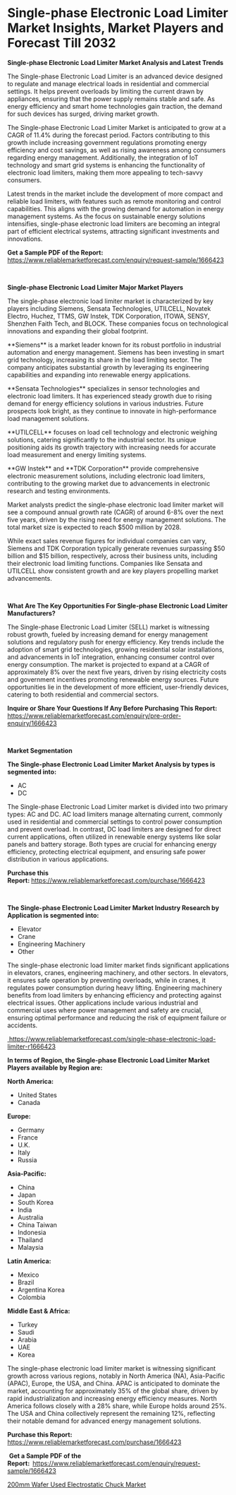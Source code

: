 <p><h1>Single-phase Electronic Load Limiter Market Insights, Market Players and Forecast Till 2032</h1></p><p><strong>Single-phase Electronic Load Limiter Market Analysis and Latest Trends</strong></p>
<p><p>The Single-phase Electronic Load Limiter is an advanced device designed to regulate and manage electrical loads in residential and commercial settings. It helps prevent overloads by limiting the current drawn by appliances, ensuring that the power supply remains stable and safe. As energy efficiency and smart home technologies gain traction, the demand for such devices has surged, driving market growth.</p><p>The Single-phase Electronic Load Limiter Market is anticipated to grow at a CAGR of 11.4% during the forecast period. Factors contributing to this growth include increasing government regulations promoting energy efficiency and cost savings, as well as rising awareness among consumers regarding energy management. Additionally, the integration of IoT technology and smart grid systems is enhancing the functionality of electronic load limiters, making them more appealing to tech-savvy consumers.</p><p>Latest trends in the market include the development of more compact and reliable load limiters, with features such as remote monitoring and control capabilities. This aligns with the growing demand for automation in energy management systems. As the focus on sustainable energy solutions intensifies, single-phase electronic load limiters are becoming an integral part of efficient electrical systems, attracting significant investments and innovations.</p></p>
<p><strong>Get a Sample PDF of the Report:&nbsp;</strong> <a href="https://www.reliablemarketforecast.com/enquiry/request-sample/1666423?utm_campaign=2478&utm_medium=2&utm_source=Github&utm_content=ia&utm_term=06042025&utm_id=single-phase-electronic-load-limiter">https://www.reliablemarketforecast.com/enquiry/request-sample/1666423</a></p>
<p>&nbsp;</p>
<p><strong>Single-phase Electronic Load Limiter Major Market Players</strong></p>
<p><p>The single-phase electronic load limiter market is characterized by key players including Siemens, Sensata Technologies, UTILCELL, Novatek Electro, Huchez, TTMS, GW Instek, TDK Corporation, ITOWA, SENSY, Shenzhen Faith Tech, and BLOCK. These companies focus on technological innovations and expanding their global footprint.</p><p>**Siemens** is a market leader known for its robust portfolio in industrial automation and energy management. Siemens has been investing in smart grid technology, increasing its share in the load limiting sector. The company anticipates substantial growth by leveraging its engineering capabilities and expanding into renewable energy applications.</p><p>**Sensata Technologies** specializes in sensor technologies and electronic load limiters. It has experienced steady growth due to rising demand for energy efficiency solutions in various industries. Future prospects look bright, as they continue to innovate in high-performance load management solutions.</p><p>**UTILCELL** focuses on load cell technology and electronic weighing solutions, catering significantly to the industrial sector. Its unique positioning aids its growth trajectory with increasing needs for accurate load measurement and energy limiting systems.</p><p>**GW Instek** and **TDK Corporation** provide comprehensive electronic measurement solutions, including electronic load limiters, contributing to the growing market due to advancements in electronic research and testing environments.</p><p>Market analysts predict the single-phase electronic load limiter market will see a compound annual growth rate (CAGR) of around 6-8% over the next five years, driven by the rising need for energy management solutions. The total market size is expected to reach $500 million by 2028.</p><p>While exact sales revenue figures for individual companies can vary, Siemens and TDK Corporation typically generate revenues surpassing $50 billion and $15 billion, respectively, across their business units, including their electronic load limiting functions. Companies like Sensata and UTILCELL show consistent growth and are key players propelling market advancements.</p></p>
<p>&nbsp;</p>
<p><strong>What Are The Key Opportunities For Single-phase Electronic Load Limiter Manufacturers?</strong></p>
<p><p>The Single-phase Electronic Load Limiter (SELL) market is witnessing robust growth, fueled by increasing demand for energy management solutions and regulatory push for energy efficiency. Key trends include the adoption of smart grid technologies, growing residential solar installations, and advancements in IoT integration, enhancing consumer control over energy consumption. The market is projected to expand at a CAGR of approximately 8% over the next five years, driven by rising electricity costs and government incentives promoting renewable energy sources. Future opportunities lie in the development of more efficient, user-friendly devices, catering to both residential and commercial sectors.</p></p>
<p><strong>Inquire or Share Your Questions If Any Before Purchasing This Report:</strong> <a href="https://www.reliablemarketforecast.com/enquiry/pre-order-enquiry/1666423?utm_campaign=2478&utm_medium=2&utm_source=Github&utm_content=ia&utm_term=06042025&utm_id=single-phase-electronic-load-limiter">https://www.reliablemarketforecast.com/enquiry/pre-order-enquiry/1666423</a></p>
<p>&nbsp;</p>
<p><strong>Market Segmentation</strong></p>
<p><strong>The Single-phase Electronic Load Limiter Market Analysis by types is segmented into:</strong></p>
<p><ul><li>AC</li><li>DC</li></ul></p>
<p><p>The Single-phase Electronic Load Limiter market is divided into two primary types: AC and DC. AC load limiters manage alternating current, commonly used in residential and commercial settings to control power consumption and prevent overload. In contrast, DC load limiters are designed for direct current applications, often utilized in renewable energy systems like solar panels and battery storage. Both types are crucial for enhancing energy efficiency, protecting electrical equipment, and ensuring safe power distribution in various applications.</p></p>
<p><strong>Purchase this Report:&nbsp;</strong><a href="https://www.reliablemarketforecast.com/purchase/1666423?utm_campaign=2478&utm_medium=2&utm_source=Github&utm_content=ia&utm_term=06042025&utm_id=single-phase-electronic-load-limiter">https://www.reliablemarketforecast.com/purchase/1666423</a></p>
<p>&nbsp;</p>
<p><strong>The Single-phase Electronic Load Limiter Market Industry Research by Application is segmented into:</strong></p>
<p><ul><li>Elevator</li><li>Crane</li><li>Engineering Machinery</li><li>Other</li></ul></p>
<p><p>The single-phase electronic load limiter market finds significant applications in elevators, cranes, engineering machinery, and other sectors. In elevators, it ensures safe operation by preventing overloads, while in cranes, it regulates power consumption during heavy lifting. Engineering machinery benefits from load limiters by enhancing efficiency and protecting against electrical issues. Other applications include various industrial and commercial uses where power management and safety are crucial, ensuring optimal performance and reducing the risk of equipment failure or accidents.</p></p>
<p><a href="https://www.reliablemarketforecast.com/single-phase-electronic-load-limiter-r1666423?utm_campaign=2478&utm_medium=2&utm_source=Github&utm_content=ia&utm_term=06042025&utm_id=single-phase-electronic-load-limiter">&nbsp;https://www.reliablemarketforecast.com/single-phase-electronic-load-limiter-r1666423</a></p>
<p><strong>In terms of Region, the Single-phase Electronic Load Limiter Market Players available by Region are:</strong></p>
<p>
    <p> <strong> North America: </strong>
        <ul>
            <li>United States</li>
            <li>Canada</li>
        </ul>
        </p> 
    <p> <strong> Europe: </strong>
        <ul>
            <li>Germany</li>
            <li>France</li>
            <li>U.K.</li>
            <li>Italy</li>
            <li>Russia</li>
        </ul>
        </p> 
    <p> <strong> Asia-Pacific: </strong>
        <ul>
            <li>China</li>
            <li>Japan</li>
            <li>South Korea</li>
            <li>India</li>
            <li>Australia</li>
            <li>China Taiwan</li>
            <li>Indonesia</li>
            <li>Thailand</li>
            <li>Malaysia</li>
        </ul>
        </p> 
    <p> <strong> Latin America: </strong>
        <ul>
            <li>Mexico</li>
            <li>Brazil</li>
            <li>Argentina Korea</li>
            <li>Colombia</li>
        </ul>
        </p> 
    <p> <strong> Middle East & Africa: </strong>
        <ul>
            <li>Turkey</li>
            <li>Saudi</li>
            <li>Arabia</li>
            <li>UAE</li>
            <li>Korea</li>
        </ul>
    </p>
    </p>
<p><p>The single-phase electronic load limiter market is witnessing significant growth across various regions, notably in North America (NA), Asia-Pacific (APAC), Europe, the USA, and China. APAC is anticipated to dominate the market, accounting for approximately 35% of the global share, driven by rapid industrialization and increasing energy efficiency measures. North America follows closely with a 28% share, while Europe holds around 25%. The USA and China collectively represent the remaining 12%, reflecting their notable demand for advanced energy management solutions.</p></p>
<p><strong>Purchase this Report: </strong><a href="https://www.reliablemarketforecast.com/purchase/1666423?utm_campaign=2478&utm_medium=2&utm_source=Github&utm_content=ia&utm_term=06042025&utm_id=single-phase-electronic-load-limiter">https://www.reliablemarketforecast.com/purchase/1666423</a></p>
<p>&nbsp;<strong>Get a Sample PDF of the Report:&nbsp;&nbsp;</strong><a href="https://www.reliablemarketforecast.com/enquiry/request-sample/1666423?utm_campaign=2478&utm_medium=2&utm_source=Github&utm_content=ia&utm_term=06042025&utm_id=single-phase-electronic-load-limiter">https://www.reliablemarketforecast.com/enquiry/request-sample/1666423</a></p>
<p><strong></strong></p>
<p><p><a href="https://github.com/arvelm4nthig/Market-Research-Report-List-1/blob/main/200mm-wafer-used-electrostatic-chuck-market.md?utm_campaign=2478&utm_medium=2&utm_source=Github&utm_content=ia&utm_term=06042025&utm_id=single-phase-electronic-load-limiter">200mm Wafer Used Electrostatic Chuck Market</a></p></p>